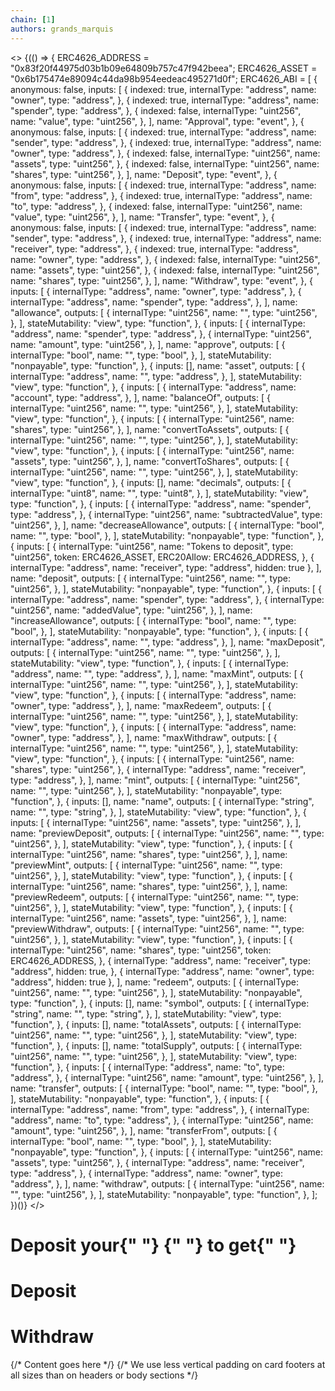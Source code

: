 ```yaml
---
chain: [1]
authors: grands_marquis
---
```


<>
  {(() => {
    ERC4626_ADDRESS = "0x83f20f44975d03b1b09e64809b757c47f942beea";
    ERC4626_ASSET = "0x6b175474e89094c44da98b954eedeac495271d0f";
    ERC4626_ABI = [
      {
        anonymous: false,
        inputs: [
          {
            indexed: true,
            internalType: "address",
            name: "owner",
            type: "address",
          },
          {
            indexed: true,
            internalType: "address",
            name: "spender",
            type: "address",
          },
          {
            indexed: false,
            internalType: "uint256",
            name: "value",
            type: "uint256",
          },
        ],
        name: "Approval",
        type: "event",
      },
      {
        anonymous: false,
        inputs: [
          {
            indexed: true,
            internalType: "address",
            name: "sender",
            type: "address",
          },
          {
            indexed: true,
            internalType: "address",
            name: "owner",
            type: "address",
          },
          {
            indexed: false,
            internalType: "uint256",
            name: "assets",
            type: "uint256",
          },
          {
            indexed: false,
            internalType: "uint256",
            name: "shares",
            type: "uint256",
          },
        ],
        name: "Deposit",
        type: "event",
      },
      {
        anonymous: false,
        inputs: [
          {
            indexed: true,
            internalType: "address",
            name: "from",
            type: "address",
          },
          {
            indexed: true,
            internalType: "address",
            name: "to",
            type: "address",
          },
          {
            indexed: false,
            internalType: "uint256",
            name: "value",
            type: "uint256",
          },
        ],
        name: "Transfer",
        type: "event",
      },
      {
        anonymous: false,
        inputs: [
          {
            indexed: true,
            internalType: "address",
            name: "sender",
            type: "address",
          },
          {
            indexed: true,
            internalType: "address",
            name: "receiver",
            type: "address",
          },
          {
            indexed: true,
            internalType: "address",
            name: "owner",
            type: "address",
          },
          {
            indexed: false,
            internalType: "uint256",
            name: "assets",
            type: "uint256",
          },
          {
            indexed: false,
            internalType: "uint256",
            name: "shares",
            type: "uint256",
          },
        ],
        name: "Withdraw",
        type: "event",
      },
      {
        inputs: [
          {
            internalType: "address",
            name: "owner",
            type: "address",
          },
          {
            internalType: "address",
            name: "spender",
            type: "address",
          },
        ],
        name: "allowance",
        outputs: [
          {
            internalType: "uint256",
            name: "",
            type: "uint256",
          },
        ],
        stateMutability: "view",
        type: "function",
      },
      {
        inputs: [
          {
            internalType: "address",
            name: "spender",
            type: "address",
          },
          {
            internalType: "uint256",
            name: "amount",
            type: "uint256",
          },
        ],
        name: "approve",
        outputs: [
          {
            internalType: "bool",
            name: "",
            type: "bool",
          },
        ],
        stateMutability: "nonpayable",
        type: "function",
      },
      {
        inputs: [],
        name: "asset",
        outputs: [
          {
            internalType: "address",
            name: "",
            type: "address",
          },
        ],
        stateMutability: "view",
        type: "function",
      },
      {
        inputs: [
          {
            internalType: "address",
            name: "account",
            type: "address",
          },
        ],
        name: "balanceOf",
        outputs: [
          {
            internalType: "uint256",
            name: "",
            type: "uint256",
          },
        ],
        stateMutability: "view",
        type: "function",
      },
      {
        inputs: [
          {
            internalType: "uint256",
            name: "shares",
            type: "uint256",
          },
        ],
        name: "convertToAssets",
        outputs: [
          {
            internalType: "uint256",
            name: "",
            type: "uint256",
          },
        ],
        stateMutability: "view",
        type: "function",
      },
      {
        inputs: [
          {
            internalType: "uint256",
            name: "assets",
            type: "uint256",
          },
        ],
        name: "convertToShares",
        outputs: [
          {
            internalType: "uint256",
            name: "",
            type: "uint256",
          },
        ],
        stateMutability: "view",
        type: "function",
      },
      {
        inputs: [],
        name: "decimals",
        outputs: [
          {
            internalType: "uint8",
            name: "",
            type: "uint8",
          },
        ],
        stateMutability: "view",
        type: "function",
      },
      {
        inputs: [
          {
            internalType: "address",
            name: "spender",
            type: "address",
          },
          {
            internalType: "uint256",
            name: "subtractedValue",
            type: "uint256",
          },
        ],
        name: "decreaseAllowance",
        outputs: [
          {
            internalType: "bool",
            name: "",
            type: "bool",
          },
        ],
        stateMutability: "nonpayable",
        type: "function",
      },
      {
        inputs: [
          {
            internalType: "uint256",
            name: "Tokens to deposit",
            type: "uint256",
            token: ERC4626_ASSET,
            ERC20Allow: ERC4626_ADDRESS,
          },
          {
            internalType: "address",
            name: "receiver",
            type: "address",
            hidden: true
          },
        ],
        name: "deposit",
        outputs: [
          {
            internalType: "uint256",
            name: "",
            type: "uint256",
          },
        ],
        stateMutability: "nonpayable",
        type: "function",
      },
      {
        inputs: [
          {
            internalType: "address",
            name: "spender",
            type: "address",
          },
          {
            internalType: "uint256",
            name: "addedValue",
            type: "uint256",
          },
        ],
        name: "increaseAllowance",
        outputs: [
          {
            internalType: "bool",
            name: "",
            type: "bool",
          },
        ],
        stateMutability: "nonpayable",
        type: "function",
      },
      {
        inputs: [
          {
            internalType: "address",
            name: "",
            type: "address",
          },
        ],
        name: "maxDeposit",
        outputs: [
          {
            internalType: "uint256",
            name: "",
            type: "uint256",
          },
        ],
        stateMutability: "view",
        type: "function",
      },
      {
        inputs: [
          {
            internalType: "address",
            name: "",
            type: "address",
          },
        ],
        name: "maxMint",
        outputs: [
          {
            internalType: "uint256",
            name: "",
            type: "uint256",
          },
        ],
        stateMutability: "view",
        type: "function",
      },
      {
        inputs: [
          {
            internalType: "address",
            name: "owner",
            type: "address",
          },
        ],
        name: "maxRedeem",
        outputs: [
          {
            internalType: "uint256",
            name: "",
            type: "uint256",
          },
        ],
        stateMutability: "view",
        type: "function",
      },
      {
        inputs: [
          {
            internalType: "address",
            name: "owner",
            type: "address",
          },
        ],
        name: "maxWithdraw",
        outputs: [
          {
            internalType: "uint256",
            name: "",
            type: "uint256",
          },
        ],
        stateMutability: "view",
        type: "function",
      },
      {
        inputs: [
          {
            internalType: "uint256",
            name: "shares",
            type: "uint256",
          },
          {
            internalType: "address",
            name: "receiver",
            type: "address",
          },
        ],
        name: "mint",
        outputs: [
          {
            internalType: "uint256",
            name: "",
            type: "uint256",
          },
        ],
        stateMutability: "nonpayable",
        type: "function",
      },
      {
        inputs: [],
        name: "name",
        outputs: [
          {
            internalType: "string",
            name: "",
            type: "string",
          },
        ],
        stateMutability: "view",
        type: "function",
      },
      {
        inputs: [
          {
            internalType: "uint256",
            name: "assets",
            type: "uint256",
          },
        ],
        name: "previewDeposit",
        outputs: [
          {
            internalType: "uint256",
            name: "",
            type: "uint256",
          },
        ],
        stateMutability: "view",
        type: "function",
      },
      {
        inputs: [
          {
            internalType: "uint256",
            name: "shares",
            type: "uint256",
          },
        ],
        name: "previewMint",
        outputs: [
          {
            internalType: "uint256",
            name: "",
            type: "uint256",
          },
        ],
        stateMutability: "view",
        type: "function",
      },
      {
        inputs: [
          {
            internalType: "uint256",
            name: "shares",
            type: "uint256",
          },
        ],
        name: "previewRedeem",
        outputs: [
          {
            internalType: "uint256",
            name: "",
            type: "uint256",
          },
        ],
        stateMutability: "view",
        type: "function",
      },
      {
        inputs: [
          {
            internalType: "uint256",
            name: "assets",
            type: "uint256",
          },
        ],
        name: "previewWithdraw",
        outputs: [
          {
            internalType: "uint256",
            name: "",
            type: "uint256",
          },
        ],
        stateMutability: "view",
        type: "function",
      },
      {
        inputs: [
          {
            internalType: "uint256",
            name: "shares",
            type: "uint256",
            token: ERC4626_ADDRESS,
          },
          {
            internalType: "address",
            name: "receiver",
            type: "address",
            hidden: true,
          },
          {
            internalType: "address",
            name: "owner",
            type: "address",
            hidden: true
          },
        ],
        name: "redeem",
        outputs: [
          {
            internalType: "uint256",
            name: "",
            type: "uint256",
          },
        ],
        stateMutability: "nonpayable",
        type: "function",
      },
      {
        inputs: [],
        name: "symbol",
        outputs: [
          {
            internalType: "string",
            name: "",
            type: "string",
          },
        ],
        stateMutability: "view",
        type: "function",
      },
      {
        inputs: [],
        name: "totalAssets",
        outputs: [
          {
            internalType: "uint256",
            name: "",
            type: "uint256",
          },
        ],
        stateMutability: "view",
        type: "function",
      },
      {
        inputs: [],
        name: "totalSupply",
        outputs: [
          {
            internalType: "uint256",
            name: "",
            type: "uint256",
          },
        ],
        stateMutability: "view",
        type: "function",
      },
      {
        inputs: [
          {
            internalType: "address",
            name: "to",
            type: "address",
          },
          {
            internalType: "uint256",
            name: "amount",
            type: "uint256",
          },
        ],
        name: "transfer",
        outputs: [
          {
            internalType: "bool",
            name: "",
            type: "bool",
          },
        ],
        stateMutability: "nonpayable",
        type: "function",
      },
      {
        inputs: [
          {
            internalType: "address",
            name: "from",
            type: "address",
          },
          {
            internalType: "address",
            name: "to",
            type: "address",
          },
          {
            internalType: "uint256",
            name: "amount",
            type: "uint256",
          },
        ],
        name: "transferFrom",
        outputs: [
          {
            internalType: "bool",
            name: "",
            type: "bool",
          },
        ],
        stateMutability: "nonpayable",
        type: "function",
      },
      {
        inputs: [
          {
            internalType: "uint256",
            name: "assets",
            type: "uint256",
          },
          {
            internalType: "address",
            name: "receiver",
            type: "address",
          },
          {
            internalType: "address",
            name: "owner",
            type: "address",
          },
        ],
        name: "withdraw",
        outputs: [
          {
            internalType: "uint256",
            name: "",
            type: "uint256",
          },
        ],
        stateMutability: "nonpayable",
        type: "function",
      },
    ];
  })()}
</>

<div className="container mx-auto px-4 sm:px-6 lg:px-8 bg-base-100">
  <div className="pt-5">
    <div className=" divide-gray-200 overflow-hidden rounded-lg bg-base shadow">
      <div className="px-4 py-5 sm:px-6">
        <h1>
          Deposit your{" "}
          <ContractRead
            address={ERC4626_ASSET}
            abi={ABIs.ERC20}
            functionName="name"
          />{" "}
          to get{" "}
          <ContractRead
            address={ERC4626_ADDRESS}
            abi={ABIs.ERC20}
            functionName="name"
          />
        </h1>
      </div>
      <div className="px-4 py-5 sm:p-6">
        <h1>Deposit</h1>
        <ContractWrite
          address={ERC4626_ADDRESS}
          abi={ERC4626_ABI}
          functionName="deposit"
          args={[0, userAddress]}
        />
        <h1>Withdraw</h1>
        <ContractWrite
          address={ERC4626_ADDRESS}
          abi={ERC4626_ABI}
          functionName="redeem"
          args={[0, userAddress, userAddress]}
        />
      </div>
      <div className="px-4 py-4 sm:px-6">
        {/* Content goes here */}
        {/* We use less vertical padding on card footers at all sizes than on headers or body sections */}
      </div>
    </div>
  </div>
</div>
